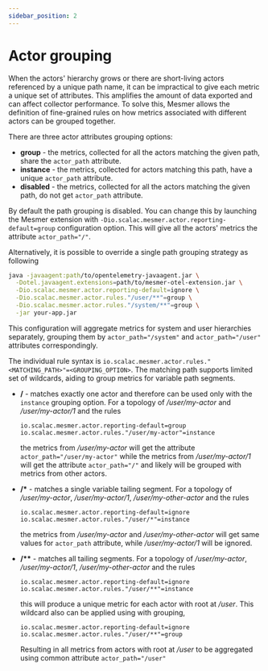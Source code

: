 ```yaml
---
sidebar_position: 2
---
```


# Actor grouping

When the actors' hierarchy grows or there are short-living actors referenced by a unique path name, it can be impractical to give each metric a unique set of attributes. This amplifies the amount of data exported and can affect collector performance. To solve this, Mesmer allows the definition of fine-grained rules on how metrics associated with different actors can be grouped together.

There are three actor attributes grouping options:
  - **group** - the metrics, collected for all the actors matching the given path, share the `actor_path` attribute.
  - **instance** - the metrics, collected for actors matching this path, have a unique `actor_path` attribute.
  - **disabled** - the metrics, collected for all the actors matching the given path, do not get `actor_path` attribute.

By default the path grouping is disabled. You can change this by launching the Mesmer extension with `-Dio.scalac.mesmer.actor.reporting-default=group` configuration option. This will give all the actors' metrics the attribute `actor_path="/"`.

Alternatively, it is possible to override a single path grouping strategy as following
```sh
java -javaagent:path/to/opentelemetry-javaagent.jar \
  -Dotel.javaagent.extensions=path/to/mesmer-otel-extension.jar \
  -Dio.scalac.mesmer.actor.reporting-default=ignore \
  -Dio.scalac.mesmer.actor.rules."/user/**"=group \
  -Dio.scalac.mesmer.actor.rules."/system/**"=group \
  -jar your-app.jar
```
This configuration will aggregate metrics for system and user hierarchies separately, grouping them by `actor_path="/system"` and `actor_path="/user"` attributes correspondingly.

The individual rule syntax is `io.scalac.mesmer.actor.rules."<MATCHING_PATH>"=<GROUPING_OPTION>`. The matching path supports limited set of wildcards, aiding to group metrics for variable path segments.

- **/** - matches exactly one actor and therefore can be used only with the `instance` grouping option.
  For a topology of */user/my-actor* and */user/my-actor/1* and the rules
  ```
  io.scalac.mesmer.actor.reporting-default=group
  io.scalac.mesmer.actor.rules."/user/my-actor"=instance
  ```
  the metrics from */user/my-actor* will get the attribute `actor_path="/user/my-actor"` while the metrics from */user/my-actor/1* will get the attribute `actor_path="/"` and likely will be grouped with metrics from other actors.

- **/\*** - matches a single variable tailing segment.
  For a topology of */user/my-actor*, */user/my-actor/1*, */user/my-other-actor* and the rules
  ```
  io.scalac.mesmer.actor.reporting-default=ignore
  io.scalac.mesmer.actor.rules."/user/*"=instance
  ```
  the metrics from */user/my-actor* and */user/my-other-actor* will get same values for `actor_path` attribute, while */user/my-actor/1* will be ignored.

- **/\*\*** - matches all tailing segments.
  For a topology of */user/my-actor*, */user/my-actor/1*, */user/my-other-actor* and the rules
  ```
  io.scalac.mesmer.actor.reporting-default=ignore
  io.scalac.mesmer.actor.rules."/user/**"=instance
  ```
  this will produce a unique metric for each actor with root at */user*. This wildcard also can be applied using with grouping,

  ```
  io.scalac.mesmer.actor.reporting-default=ignore
  io.scalac.mesmer.actor.rules."/user/**"=group
  ```

  Resulting in all metrics from actors with root at */user* to be aggregated using common attribute `actor_path="/user"`
